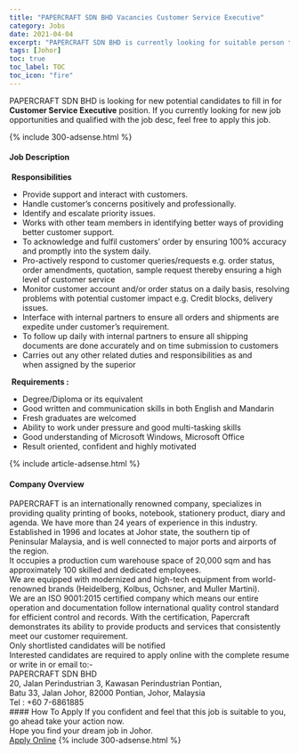 ```yaml
---
title: "PAPERCRAFT SDN BHD Vacancies Customer Service Executive" 
category: Jobs 
date: 2021-04-04 
excerpt: "PAPERCRAFT SDN BHD is currently looking for suitable person to fill in the Customer Service Executive which based in Johor" 
tags: [Johor] 
toc: true 
toc_label: TOC 
toc_icon: "fire" 
--- 
```


<p>PAPERCRAFT SDN BHD is looking for new potential candidates to fill in for <b>Customer Service Executive</b> position. If you currently looking for new job opportunities and qualified with the job desc, feel free to apply this job.
</p>{% include 300-adsense.html %} 
<div><div><h4>Job Description</h4></div><div><div><span><div><div>&#160;<strong>Responsibilities</strong>&#160;<ul><li>Provide support and interact with customers.</li><li>Handle customer&#8217;s concerns positively and professionally.</li><li>Identify and escalate priority issues.</li><li>Works with other team members in identifying better ways of providing better customer support.</li><li>To acknowledge and fulfil customers&#8217; order by ensuring&#160;100% accuracy and promptly into the system daily.</li><li>Pro-actively respond to customer queries/requests e.g. order status, order amendments, quotation, sample request thereby ensuring a high level of customer service</li><li>Monitor customer account and/or order status on a daily basis, resolving problems with potential customer impact e.g. Credit blocks, delivery issues.</li><li>Interface with internal partners to ensure all orders and shipments are expedite under customer&#8217;s requirement.</li><li>To follow up daily with internal partners to ensure all shipping documents are done accurately and on time submission to customers</li><li>Carries out any other related duties and responsibilities as and when&#160;assigned by the superior</li></ul>&#160;<strong>Requirements :</strong>&#160;<ul><li>Degree/Diploma or its equivalent</li><li>Good written and communication skills in both English and Mandarin</li><li>Fresh graduates are welcomed</li><li>Ability to work under pressure and good multi-tasking skills</li><li>Good understanding of Microsoft Windows, Microsoft Office</li><li>Result oriented, confident and highly motivated</li></ul></div></div></span></div></div></div> 
{% include article-adsense.html %} 
<div><div><h4>Company Overview</h4></div><div><div><span><div><div>
	PAPERCRAFT is an internationally renowned company, specializes in providing quality printing of books, notebook, stationery product, diary and agenda. We have more than 24 years of experience in this industry.</div>
<div>
	Established in 1996 and locates at Johor state, the southern tip of Peninsular Malaysia, and is well connected to major ports and airports of the region.</div>
<div>
	It occupies a production cum warehouse space of 20,000 sqm and has approximately 100 skilled and dedicated employees.</div>
<div>
	We are equipped with modernized and high-tech equipment from world-renowned brands (Heidelberg, Kolbus, Ochsner, and Muller Martini).</div>
<div>
	We are an ISO 9001:2015 certified company which means our entire operation and documentation follow international quality control standard for efficient control and records. With the certification, Papercraft demonstrates its ability to provide products and services that consistently meet our customer requirement.</div>
<div>
	Only shortlisted candidates will be notified</div>
<div>
	Interested candidates are required to apply online with the complete resume or write in or email to:-</div>
<div>
	PAPERCRAFT SDN BHD</div>
<div>
	20, Jalan Perindustrian 3, Kawasan Perindustrian Pontian,&#160;&#160;&#160;&#160;&#160;&#160;&#160;&#160;&#160;&#160;&#160;&#160;&#160;&#160;&#160;&#160;&#160;&#160;</div>
<div>
	Batu 33, Jalan Johor, 82000 Pontian, Johor, Malaysia</div>
<div>
	Tel : +60 7-6861885&#160; &#160;</div></div></span></div></div></div> 
#### How To Apply 
If you confident and feel that this job is suitable to you, go ahead take your action now. <br/> 
Hope you find your dream job in Johor. <br/> 
<a href="https://www.jobstreet.com.my/en/job/customer-service-executive-4521557?jobId=jobstreet-my-job-4521557&" class="btn btn--info" target="_blank" rel="nofollow noopenner">Apply Online</a> 
{% include 300-adsense.html %} 